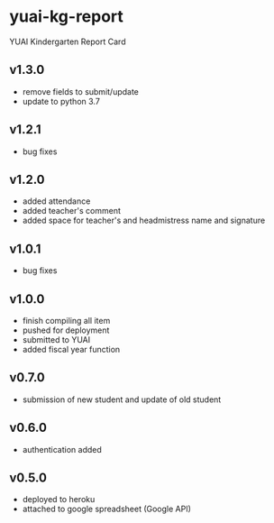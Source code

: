 # yuai-kg-report
YUAI Kindergarten Report Card

v1.3.0
----
- remove fields to submit/update
- update to python 3.7

v1.2.1
----
- bug fixes

v1.2.0
----
- added attendance
- added teacher's comment
- added space for teacher's and headmistress name and signature

v1.0.1
----
- bug fixes

v1.0.0
----
- finish compiling all item
- pushed for deployment
- submitted to YUAI
- added fiscal year function

v0.7.0
----
- submission of new student and update of old student

v0.6.0
----
- authentication added

v0.5.0
----
- deployed to heroku
- attached to google spreadsheet (Google API)
